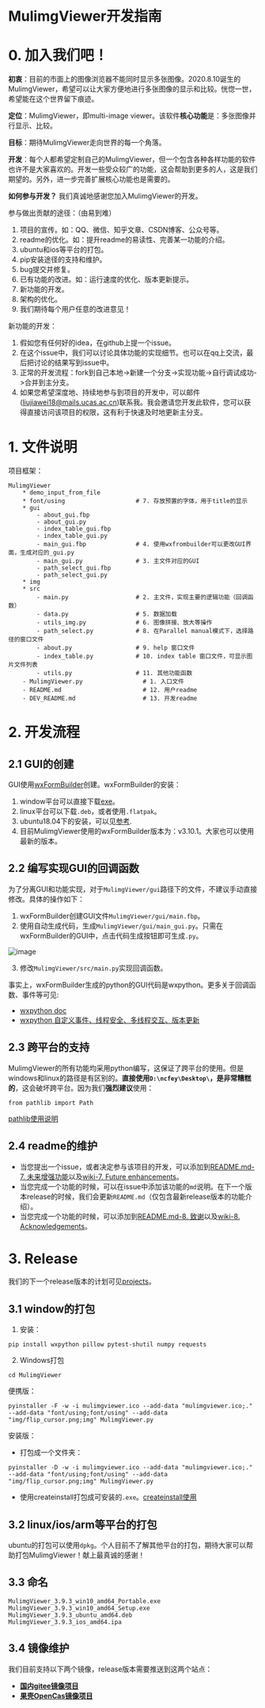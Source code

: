 # MulimgViewer开发指南
# 0. 加入我们吧！
**初衷**：目前的市面上的图像浏览器不能同时显示多张图像。2020.8.10诞生的MulimgViewer，希望可以让大家方便地进行多张图像的显示和比较。恍惚一世，希望能在这个世界留下痕迹。

**定位**：MulimgViewer，即multi-image viewer。该软件**核心功能**是：多张图像并行显示、比较。

**目标**：期待MulimgViewer走向世界的每一个角落。

**开发**：每个人都希望定制自己的MulimgViewer，但一个包含各种各样功能的软件也许不是大家喜欢的。开发一些受众较广的功能，这会帮助到更多的人，这是我们期望的。另外，进一步完善扩展核心功能也是需要的。

**如何参与开发？** 
我们真诚地感谢您加入MulimgViewer的开发。

参与做出贡献的途径：（由易到难）
1. 项目的宣传。如：QQ、微信、知乎文章、CSDN博客、公众号等。
2. readme的优化。如：提升readme的易读性、完善某一功能的介绍。
3. ubuntu和ios等平台的打包。
4. pip安装途径的支持和维护。
5. bug提交并修复。
6. 已有功能的改进。如：运行速度的优化、版本更新提示。
7. 新功能的开发。
8. 架构的优化。
9. 我们期待每个用户任意的改进意见！

新功能的开发：
1. 假如您有任何好的idea，在github上提一个issue。
2. 在这个issue中，我们可以讨论具体功能的实现细节。也可以在qq上交流，最后把讨论的结果写到issue中。
3. 正常的开发流程：fork到自己本地->新建一个分支->实现功能->自行调试成功->合并到主分支。
4. 如果您希望深度地、持续地参与到项目的开发中，可以邮件(liujiawei18@mails.ucas.ac.cn)联系我。我会邀请您开发此软件，您可以获得直接访问该项目的权限，这有利于快速及时地更新主分支。

# 1. 文件说明
项目框架：
```
MulimgViewer
    * demo_input_from_file
    * font/using                    # 7. 存放预置的字体，用于title的显示
    * gui
        - about_gui.fbp
        - about_gui.py
        - index_table_gui.fbp
        - index_table_gui.py
        - main_gui.fbp              # 4. 使用wxfrombuilder可以更改GUI界面，生成对应的_gui.py
        - main_gui.py               # 3. 主文件对应的GUI
        - path_select_gui.fbp       
        - path_select_gui.py
    * img
    * src
        - main.py                   # 2. 主文件，实现主要的逻辑功能（回调函数）
        - data.py                   # 5. 数据加载
        - utils_img.py              # 6. 图像拼接、放大等操作
        - path_select.py            # 8. 在Parallel manual模式下，选择路径的窗口文件
        - about.py                  # 9. help 窗口文件
        - index_table.py            # 10. index table 窗口文件，可显示图片文件列表
        - utils.py                  # 11. 其他功能函数
    - MulimgViewer.py                 # 1. 入口文件
    - README.md                       # 12. 用户readme
    - DEV_README.md                   # 13. 开发readme
```
# 2. 开发流程
## 2.1 GUI的创建
GUI使用[wxFormBuilder](https://github.com/wxFormBuilder/wxFormBuilder)创建。wxFormBuilder的安装：
1. window平台可以直接下载[exe](https://github.com/wxFormBuilder/wxFormBuilder/releases)。
2. linux平台可以下载`.deb`，或者使用`.flatpak`。
3. ubuntu18.04下的安装，可以见[参考](https://nachifur.blog.csdn.net/article/details/107702485).
4. 目前MulimgViewer使用的wxFormBuilder版本为：v3.10.1。大家也可以使用最新的版本。

## 2.2 编写实现GUI的回调函数
为了分离GUI和功能实现，对于`MulimgViewer/gui`路径下的文件，不建议手动直接修改。具体的操作如下：
1. wxFormBuilder创建GUI文件`MulimgViewer/gui/main.fbp`。
2. 使用自动生成代码，生成`MulimgViewer/gui/main_gui.py`。只需在wxFormBuilder的GUI中，点击代码生成按钮即可生成`.py`。

![image](https://github.com/nachifur/MulimgViewer/blob/master/img/f19.jpg)

3. 修改`MulimgViewer/src/main.py`实现回调函数。

事实上，wxFormBuilder生成的python的GUI代码是wxpython。更多关于回调函数、事件等可见:
* [wxpython doc](https://docs.wxpython.org/index.html)
* [wxpython 自定义事件、线程安全、多线程交互、版本更新](https://nachifur.blog.csdn.net/article/details/124809333)

## 2.3 跨平台的支持
MulimgViewer的所有功能均采用python编写，这保证了跨平台的使用。但是windows和linux的路径是有区别的。**直接使用`D:\ncfey\Desktop\`，是非常糟糕的**，这会破坏跨平台。因为我们**强烈建议**使用：
```
from pathlib import Path
```
[pathlib使用说明](https://zhuanlan.zhihu.com/p/13978333) 

## 2.4 readme的维护
* 当您提出一个issue，或者决定参与该项目的开发，可以添加到[README.md-7. 未来增强功能](https://github.com/nachifur/MulimgViewer#7.0)以及[wiki-7. Future enhancements](https://github.com/nachifur/MulimgViewer/wiki#7.0)。
* 当您完成一个功能的时候，可以在issue中添加该功能的`md`说明。在下一个版本release的时候，我们会更新`README.md`（仅包含最新release版本的功能介绍）。
* 当您完成一个功能的时候，可以添加到[README.md-8. 致谢](https://github.com/nachifur/MulimgViewer#7.0)以及[wiki-8. Acknowledgements](https://github.com/nachifur/MulimgViewer/wiki#8.0)。

# 3. Release
我们的下一个release版本的计划可见[projects](https://github.com/nachifur/MulimgViewer/projects?type=classic)。

## 3.1 window的打包
1. 安装：
```
pip install wxpython pillow pytest-shutil numpy requests
```
2. Windows打包
```
cd MulimgViewer
```
便携版：
```
pyinstaller -F -w -i mulimgviewer.ico --add-data "mulimgviewer.ico;." --add-data "font/using;font/using" --add-data "img/flip_cursor.png;img" MulimgViewer.py
```
安装版：
* 打包成一个文件夹：
```
pyinstaller -D -w -i mulimgviewer.ico --add-data "mulimgviewer.ico;." --add-data "font/using;font/using" --add-data "img/flip_cursor.png;img" MulimgViewer.py
```
* 使用createinstall打包成可安装的`.exe`。[createinstall使用](https://blog.csdn.net/qq_41811438/article/details/103092610)

## 3.2 linux/ios/arm等平台的打包
ubuntu的打包可以使用`dpkg`。个人目前不了解其他平台的打包，期待大家可以帮助打包MulimgViewer！献上最真诚的感谢！

## 3.3 命名
```
MulimgViewer_3.9.3_win10_amd64_Portable.exe
MulimgViewer_3.9.3_win10_amd64_Setup.exe
MulimgViewer_3.9.3_ubuntu_amd64.deb
MulimgViewer_3.9.3_ios_amd64.ipa
```

## 3.4 镜像维护
我们目前支持以下两个镜像，release版本需要推送到这两个站点：
* [**国内gitee镜像项目**](https://gitee.com/nachifur/MulimgViewer)
* [**果壳OpenCas镜像项目**](https://github.com/opencas/MulimgViewer)